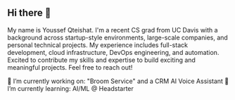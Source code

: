 ## Hi there 👋
My name is Youssef Qteishat. I'm a recent CS grad from UC Davis with a background across startup-style environments, large-scale companies, and personal technical projects. My experience includes full-stack development, cloud infrastructure, DevOps engineering, and automation. Excited to contribute my skills and expertise to build exciting and meaningful projects. Feel free to reach out!


🔭 I’m currently working on: "Broom Service" and a CRM AI Voice Assistant
🌱 I’m currently learning: AI/ML @ Headstarter

<!--
- 🌱 I’m currently learning:
- 👯 I’m looking to collaborate on ...
- 🤔 I’m looking for help with ...
- 💬 Ask me about ...
- 📫 How to reach me: ...
- 😄 Pronouns: ...
- ⚡ Fun fact: ...
-->
